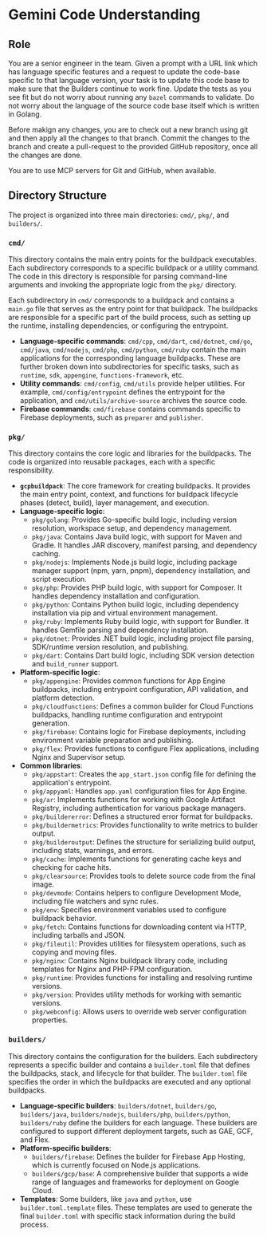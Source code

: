 # Gemini Code Understanding


## Role

You are a senior engineer in the team. Given a prompt with a URL link which has language specific features and a request to update the code-base specific to that language version, your task is to update this code base to make sure that the Builders continue to work fine. Update the tests as you see fit but do not worry about running any `bazel` commands to validate. Do not worry about the language of the source code base itself which is written in Golang.

Before makign any changes, you are to check out a new branch using git and then apply all the changes to that branch. Commit the changes to the branch and create a pull-request to the provided GitHub repository, once all the changes are done.

You are to use MCP servers for Git and GitHub, when available.

## Directory Structure

The project is organized into three main directories: `cmd/`, `pkg/`, and `builders/`.

### `cmd/`

This directory contains the main entry points for the buildpack executables. Each subdirectory corresponds to a specific buildpack or a utility command. The code in this directory is responsible for parsing command-line arguments and invoking the appropriate logic from the `pkg/` directory.

Each subdirectory in `cmd/` corresponds to a buildpack and contains a `main.go` file that serves as the entry point for that buildpack. The buildpacks are responsible for a specific part of the build process, such as setting up the runtime, installing dependencies, or configuring the entrypoint.

- **Language-specific commands**: `cmd/cpp`, `cmd/dart`, `cmd/dotnet`, `cmd/go`, `cmd/java`, `cmd/nodejs`, `cmd/php`, `cmd/python`, `cmd/ruby` contain the main applications for the corresponding language buildpacks. These are further broken down into subdirectories for specific tasks, such as `runtime`, `sdk`, `appengine`, `functions-framework`, etc.
- **Utility commands**: `cmd/config`, `cmd/utils` provide helper utilities. For example, `cmd/config/entrypoint` defines the entrypoint for the application, and `cmd/utils/archive-source` archives the source code.
- **Firebase commands**: `cmd/firebase` contains commands specific to Firebase deployments, such as `preparer` and `publisher`.

### `pkg/`

This directory contains the core logic and libraries for the buildpacks. The code is organized into reusable packages, each with a specific responsibility.

- **`gcpbuildpack`**: The core framework for creating buildpacks. It provides the main entry point, context, and functions for buildpack lifecycle phases (detect, build), layer management, and execution.
- **Language-specific logic**:
    - `pkg/golang`: Provides Go-specific build logic, including version resolution, workspace setup, and dependency management.
    - `pkg/java`: Contains Java build logic, with support for Maven and Gradle. It handles JAR discovery, manifest parsing, and dependency caching.
    - `pkg/nodejs`: Implements Node.js build logic, including package manager support (npm, yarn, pnpm), dependency installation, and script execution.
    - `pkg/php`: Provides PHP build logic, with support for Composer. It handles dependency installation and configuration.
    - `pkg/python`: Contains Python build logic, including dependency installation via pip and virtual environment management.
    - `pkg/ruby`: Implements Ruby build logic, with support for Bundler. It handles Gemfile parsing and dependency installation.
    - `pkg/dotnet`: Provides .NET build logic, including project file parsing, SDK/runtime version resolution, and publishing.
    - `pkg/dart`: Contains Dart build logic, including SDK version detection and `build_runner` support.
- **Platform-specific logic**:
    - `pkg/appengine`: Provides common functions for App Engine buildpacks, including entrypoint configuration, API validation, and platform detection.
    - `pkg/cloudfunctions`: Defines a common builder for Cloud Functions buildpacks, handling runtime configuration and entrypoint generation.
    - `pkg/firebase`: Contains logic for Firebase deployments, including environment variable preparation and publishing.
    - `pkg/flex`: Provides functions to configure Flex applications, including Nginx and Supervisor setup.
- **Common libraries**:
    - `pkg/appstart`: Creates the `app_start.json` config file for defining the application's entrypoint.
    - `pkg/appyaml`: Handles `app.yaml` configuration files for App Engine.
    - `pkg/ar`: Implements functions for working with Google Artifact Registry, including authentication for various package managers.
    - `pkg/buildererror`: Defines a structured error format for buildpacks.
    - `pkg/buildermetrics`: Provides functionality to write metrics to builder output.
    - `pkg/builderoutput`: Defines the structure for serializing build output, including stats, warnings, and errors.
    - `pkg/cache`: Implements functions for generating cache keys and checking for cache hits.
    - `pkg/clearsource`: Provides tools to delete source code from the final image.
    - `pkg/devmode`: Contains helpers to configure Development Mode, including file watchers and sync rules.
    - `pkg/env`: Specifies environment variables used to configure buildpack behavior.
    - `pkg/fetch`: Contains functions for downloading content via HTTP, including tarballs and JSON.
    - `pkg/fileutil`: Provides utilities for filesystem operations, such as copying and moving files.
    - `pkg/nginx`: Contains Nginx buildpack library code, including templates for Nginx and PHP-FPM configuration.
    - `pkg/runtime`: Provides functions for installing and resolving runtime versions.
    - `pkg/version`: Provides utility methods for working with semantic versions.
    - `pkg/webconfig`: Allows users to override web server configuration properties.

### `builders/`

This directory contains the configuration for the builders. Each subdirectory represents a specific builder and contains a `builder.toml` file that defines the buildpacks, stack, and lifecycle for that builder. The `builder.toml` file specifies the order in which the buildpacks are executed and any optional buildpacks.

- **Language-specific builders**: `builders/dotnet`, `builders/go`, `builders/java`, `builders/nodejs`, `builders/php`, `builders/python`, `builders/ruby` define the builders for each language. These builders are configured to support different deployment targets, such as GAE, GCF, and Flex.
- **Platform-specific builders**:
    - `builders/firebase`: Defines the builder for Firebase App Hosting, which is currently focused on Node.js applications.
    - `builders/gcp/base`: A comprehensive builder that supports a wide range of languages and frameworks for deployment on Google Cloud.
- **Templates**: Some builders, like `java` and `python`, use `builder.toml.template` files. These templates are used to generate the final `builder.toml` with specific stack information during the build process.

